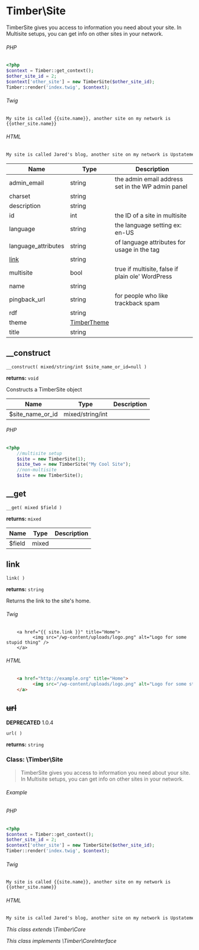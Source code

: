 
# Timber\Site
TimberSite gives you access to information you need about your site. In Multisite setups, you can get info on other sites in your network.

###### PHP
```php
<?php
$context = Timber::get_context();
$other_site_id = 2;
$context['other_site'] = new TimberSite($other_site_id);
Timber::render('index.twig', $context);
```
###### Twig
```twig
My site is called {{site.name}}, another site on my network is {{other_site.name}}
```
###### HTML
```html
My site is called Jared's blog, another site on my network is Upstatement.com
```

Name | Type | Description
---- | ---- | -----------
admin_email | string | the admin email address set in the WP admin panel
charset | string | 
description | string | 
id | int | the ID of a site in multisite
language | string | the language setting ex: en-US
language_attributes | string | of language attributes for usage in the <html> tag
[link](#link) | string | 
multisite | bool | true if multisite, false if plain ole' WordPress
name | string | 
pingback_url | string | for people who like trackback spam
rdf | string | 
theme | [TimberTheme](#TimberTheme) | 
title | string | 

## __construct
`__construct( mixed/string/int $site_name_or_id=null )`

**returns:** `void` 

Constructs a TimberSite object

Name | Type | Description
---- | ---- | -----------
$site_name_or_id | mixed/string/int | 

###### PHP
```php
<?php
	//multisite setup
	$site = new TimberSite(1);
	$site_two = new TimberSite("My Cool Site");
	//non-multisite
	$site = new TimberSite();
```

## __get
`__get( mixed $field )`

**returns:** `mixed` 

Name | Type | Description
---- | ---- | -----------
$field | mixed | 



## link
`link( )`

**returns:** `string` 

Returns the link to the site's home.

###### Twig
```twig
	<a href="{{ site.link }}" title="Home">
		  <img src="/wp-content/uploads/logo.png" alt="Logo for some stupid thing" />
	</a>
```
###### HTML
```html
	<a href="http://example.org" title="Home">
		  <img src="/wp-content/uploads/logo.png" alt="Logo for some stupid thing" />
	</a>
```

## <strike>url</strike>
**DEPRECATED** 1.0.4

`url( )`

**returns:** `string` 




### Class: \Timber\Site

> TimberSite gives you access to information you need about your site. In Multisite setups, you can get info on other sites in your network.

###### Example
###### PHP
```php
<?php
$context = Timber::get_context();
$other_site_id = 2;
$context['other_site'] = new TimberSite($other_site_id);
Timber::render('index.twig', $context);
```
###### Twig
```twig
My site is called {{site.name}}, another site on my network is {{other_site.name}}
```
###### HTML
```html
My site is called Jared's blog, another site on my network is Upstatement.com
```



*This class extends \Timber\Core*

*This class implements \Timber\CoreInterface*

